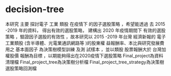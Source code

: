 # decision-tree
本研究 主要 探討電子 工業 類股 在疫情下 的因子選股策略 ，希望能透過 去 2015 -2019 年的資料， 得出有效的選股策略， 建構出 2020 年疫情期間下 有效的選股策略 ，驗證因子選股的有效性 ，故本研究以 2015 -2019 年台灣 經濟新報的 電子工業類股 (含半導體、光電業通訊網路等 )的股東權 益報酬率、本比與研究發展費用之 基本面因子 為決策樹模型訓練 及測 試樣本 ，並以類股 股票報酬大於 台灣加權股價 報酬為目標 ，以期能夠得出在2020疫情下選股策略
Final_project為資料清理檔
Final_project_tree為決策樹分析檔
Final_project_tree_strategy為決策樹選股策略回測檔
